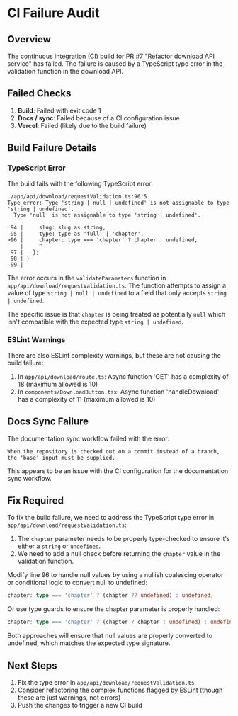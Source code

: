 # CI Failure Audit

## Overview

The continuous integration (CI) build for PR #7 "Refactor download API service" has failed. The failure is caused by a TypeScript type error in the validation function in the download API.

## Failed Checks

1. **Build**: Failed with exit code 1
2. **Docs / sync**: Failed because of a CI configuration issue
3. **Vercel**: Failed (likely due to the build failure)

## Build Failure Details

### TypeScript Error

The build fails with the following TypeScript error:

```
./app/api/download/requestValidation.ts:96:5
Type error: Type 'string | null | undefined' is not assignable to type 'string | undefined'.
  Type 'null' is not assignable to type 'string | undefined'.

 94 |     slug: slug as string,
 95 |     type: type as 'full' | 'chapter',
>96 |     chapter: type === 'chapter' ? chapter : undefined,
    |     ^
 97 |   };
 98 | }
 99 |
```

The error occurs in the `validateParameters` function in `app/api/download/requestValidation.ts`. The function attempts to assign a value of type `string | null | undefined` to a field that only accepts `string | undefined`.

The specific issue is that `chapter` is being treated as potentially `null` which isn't compatible with the expected type `string | undefined`.

### ESLint Warnings

There are also ESLint complexity warnings, but these are not causing the build failure:

1. In `app/api/download/route.ts`: Async function 'GET' has a complexity of 18 (maximum allowed is 10)
2. In `components/DownloadButton.tsx`: Async function 'handleDownload' has a complexity of 11 (maximum allowed is 10)

## Docs Sync Failure

The documentation sync workflow failed with the error:

```
When the repository is checked out on a commit instead of a branch, the 'base' input must be supplied.
```

This appears to be an issue with the CI configuration for the documentation sync workflow.

## Fix Required

To fix the build failure, we need to address the TypeScript type error in `app/api/download/requestValidation.ts`:

1. The `chapter` parameter needs to be properly type-checked to ensure it's either a `string` or `undefined`.
2. We need to add a null check before returning the `chapter` value in the validation function.

Modify line 96 to handle null values by using a nullish coalescing operator or conditional logic to convert null to undefined:

```typescript
chapter: type === 'chapter' ? (chapter ?? undefined) : undefined,
```

Or use type guards to ensure the chapter parameter is properly handled:

```typescript
chapter: type === 'chapter' ? (chapter ? chapter : undefined) : undefined,
```

Both approaches will ensure that null values are properly converted to undefined, which matches the expected type signature.

## Next Steps

1. Fix the type error in `app/api/download/requestValidation.ts`
2. Consider refactoring the complex functions flagged by ESLint (though these are just warnings, not errors)
3. Push the changes to trigger a new CI build
